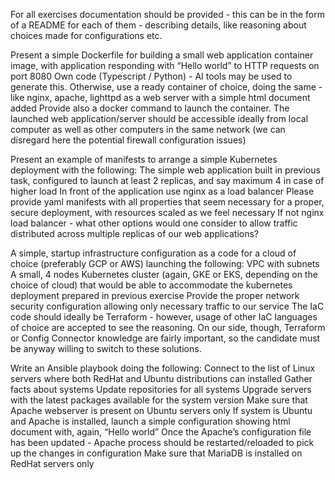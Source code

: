 
For all exercises documentation should be provided - this can be in the form of a README for each of them - describing details, like reasoning about choices made for configurations etc.


Present a simple Dockerfile for building a small web application container image, with application responding with “Hello world” to HTTP requests on port 8080
Own code (Typescript / Python) - AI tools may be used to generate this. 
Otherwise, use a ready container of choice, doing the same - like nginx, apache, lighttpd as a web server with a simple html document added
Provide also a docker command to launch the container.
The launched web application/server should be accessible ideally from local computer as well as other computers in the same network (we can disregard here the potential firewall configuration issues)

Present an example of manifests to arrange a simple Kubernetes deployment with the following:
The simple web application built in previous task, configured to launch at least 2 replicas, and say maximum 4 in case of higher load
In front of the application use nginx as a load balancer
Please provide yaml manifests with all properties that seem necessary for a proper, secure deployment, with resources scaled as we feel necessary
If not nginx load balancer - what other options would one consider to allow traffic distributed across multiple replicas of our web applications?

A simple, startup infrastructure configuration as a code for a cloud of choice (preferably GCP or AWS) launching the following:
VPC with subnets
A small, 4 nodes Kubernetes cluster (again, GKE or EKS, depending on the choice of cloud) that would be able to accommodate the kubernetes deployment prepared in previous exercise 
Provide the proper network security configuration allowing only necessary traffic to our service
The IaC code should ideally be Terraform - however, usage of other IaC languages of choice are accepted to see the reasoning.
On our side, though, Terraform or Config Connector knowledge are fairly important, so the candidate must be anyway willing to switch to these solutions.

Write an Ansible playbook doing the following:
Connect to the list of Linux servers where both RedHat and Ubuntu distributions can installed
Gather facts about systems
Update repositories for all systems
Upgrade servers with the latest packages available for the system version
Make sure that Apache webserver is present on Ubuntu servers only
If system is Ubuntu and Apache is installed, launch a simple configuration showing html document with, again, “Hello world”
Once the Apache’s configuration file has been updated - Apache process should be restarted/reloaded to pick up the changes in configuration
Make sure that MariaDB is installed on RedHat servers only

